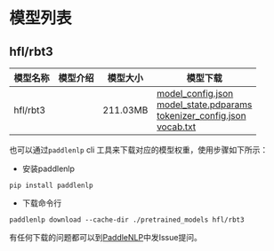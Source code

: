 #  模型列表

## hfl/rbt3

| 模型名称 | 模型介绍 | 模型大小  | 模型下载 |
| --- | --- | --- | --- |
|hfl/rbt3|  | 211.03MB | [model_config.json](https://bj.bcebos.com/paddlenlp/models/community/hfl/rbt3/model_config.json)<br>[model_state.pdparams](https://bj.bcebos.com/paddlenlp/models/community/hfl/rbt3/model_state.pdparams)<br>[tokenizer_config.json](https://bj.bcebos.com/paddlenlp/models/community/hfl/rbt3/tokenizer_config.json)<br>[vocab.txt](https://bj.bcebos.com/paddlenlp/models/community/hfl/rbt3/vocab.txt) |

也可以通过`paddlenlp` cli 工具来下载对应的模型权重，使用步骤如下所示：

* 安装paddlenlp

```shell
pip install paddlenlp
```

* 下载命令行

```shell
paddlenlp download --cache-dir ./pretrained_models hfl/rbt3
```

有任何下载的问题都可以到[PaddleNLP](https://github.com/PaddlePaddle/PaddleNLP)中发Issue提问。